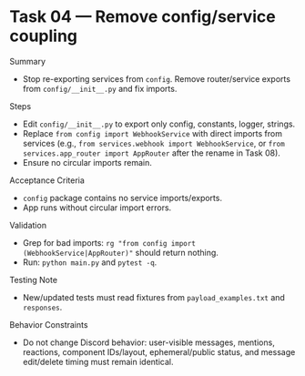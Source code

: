 # Task 04 — Remove config/service coupling

Summary
- Stop re-exporting services from `config`. Remove router/service exports from `config/__init__.py` and fix imports.

Steps
- Edit `config/__init__.py` to export only config, constants, logger, strings.
- Replace `from config import WebhookService` with direct imports from services (e.g., `from services.webhook import WebhookService`, or `from services.app_router import AppRouter` after the rename in Task 08).
- Ensure no circular imports remain.

Acceptance Criteria
- `config` package contains no service imports/exports.
- App runs without circular import errors.

Validation
- Grep for bad imports: `rg "from config import (WebhookService|AppRouter)"` should return nothing.
- Run: `python main.py` and `pytest -q`.

Testing Note
- New/updated tests must read fixtures from `payload_examples.txt` and `responses`.

Behavior Constraints
- Do not change Discord behavior: user-visible messages, mentions, reactions, component IDs/layout, ephemeral/public status, and message edit/delete timing must remain identical.
